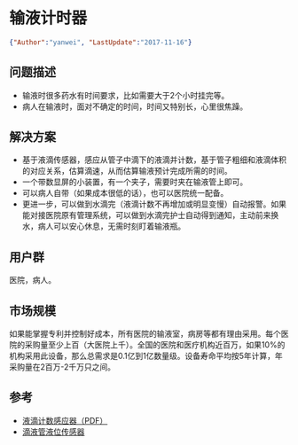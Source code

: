 # 输液计时器

<link rel="stylesheet" type="text/css" href="../auto-number-title.css" >

```json
{"Author":"yanwei", "LastUpdate":"2017-11-16"}
```

## 问题描述

* 输液时很多药水有时间要求，比如需要大于2个小时挂完等。
* 病人在输液时，面对不确定的时间，时间又特别长，心里很焦躁。

## 解决方案

* 基于液滴传感器，感应从管子中滴下的液滴并计数，基于管子粗细和液滴体积的对应关系，估算滴速，从而估算输液预计完成所需的时间。
* 一个带数显屏的小装置，有一个夹子，需要时夹在输液管上即可。
* 可以病人自带（如果成本很低的话），也可以医院统一配备。
* 更进一步，可以做到水滴完（液滴计数不再增加或明显变慢）自动报警。如果能对接医院原有管理系统，可以做到水滴完护士自动得到通知，主动前来换水，病人可以安心休息，无需时刻盯着输液瓶。

## 用户群

医院，病人。

## 市场规模

如果能掌握专利并控制好成本，所有医院的输液室，病房等都有理由采用。每个医院的采购量至少上百（大医院上千）。全国的医院和医疗机构近百万，如果10%的机构采用此设备，那么总需求是0.1亿到1亿数量级。设备寿命平均按5年计算，年采购量在2百万-2千万只之间。

## 参考

* [液滴计数感应器（PDF）](http://einsteinworld.com/ew/wp-content/uploads/Drop_Counter_ENDRPAD10031.pdf)
* [滴液管液位传感器](http://www.directindustry.cn.com/prod/sonotec-ultraschallsensorik-halle-gmbh/product-16277-1711498.html)